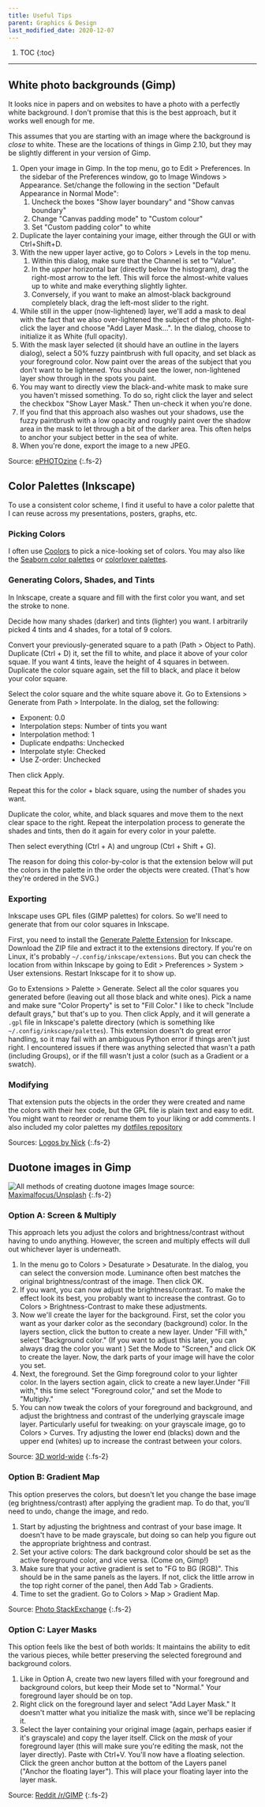 ```yaml
---
title: Useful Tips
parent: Graphics & Design
last_modified_date: 2020-12-07
---
```


1. TOC
{:toc}

---

## White photo backgrounds (Gimp)

It looks nice in papers and on websites to have a photo with a perfectly white background. I don't promise that this is the best approach, but it works well enough for me.

This assumes that you are starting with an image where the background is *close* to white. These are the locations of things in Gimp 2.10, but they may be slightly different in your version of Gimp.

1. Open your image in Gimp. In the top menu, go to Edit > Preferences. In the sidebar of the Preferences window, go to Image Windows > Appearance. Set/change the following in the section "Default Appearance in Normal Mode":
   1. Uncheck the boxes "Show layer boundary" and "Show canvas boundary"
   2. Change "Canvas padding mode" to "Custom colour"
   3. Set "Custom padding color" to white
2. Duplicate the layer containing your image, either through the GUI or with Ctrl+Shift+D.
3. With the new upper layer active, go to Colors > Levels in the top menu.
   1. Within this dialog, make sure that the Channel is set to "Value".
   2. In the *upper* horizontal bar (directly below the histogram), drag the right-most arrow to the left. This will force the almost-white values up to white and make everything slightly lighter.
   3. Conversely, if you want to make an almost-black background completely black, drag the left-most slider to the right.
4. While still in the upper (now-lightened) layer, we'll add a mask to deal with the fact that we also over-lightened the subject of the photo. Right-click the layer and choose "Add Layer Mask...". In the dialog, choose to initialize it as White (full opacity).
5. With the mask layer selected (it should have an outline in the layers dialog), select a 50% fuzzy paintbrush with full opacity, and set black as your foreground color. Now paint over the areas of the subject that you don't want to be lightened. You should see the lower, non-lightened layer show through in the spots you paint.
6. You may want to directly view the black-and-white mask to make sure you haven't missed something. To do so, right click the layer and select the checkbox "Show Layer Mask." Then un-check it when you're done.
7. If you find that this approach also washes out your shadows, use the fuzzy paintbrush with a low opacity and roughly paint over the shadow area in the mask to let through a bit of the darker area. This often helps to anchor your subject better in the sea of white.
8. When you're done, export the image to a new JPEG.

Source: [ePHOTOzine](https://www.ephotozine.com/article/gimp-tutorial--whiten-a-dull-background-15818)
{:.fs-2}

## Color Palettes (Inkscape)

To use a consistent color scheme, I find it useful to have a color palette that I can reuse across my presentations, posters, graphs, etc.

### Picking Colors

I often use [Coolors](https://coolors.co/app) to pick a nice-looking set of colors. You may also like the [Seaborn color palettes](https://seaborn.pydata.org/tutorial/color_palettes.html) or [colorlover palettes](https://plot.ly/python/v3/ipython-notebooks/color-scales/).

### Generating Colors, Shades, and Tints

In Inkscape, create a square and fill with the first color you want, and set the stroke to none.

Decide how many shades (darker) and tints (lighter) you want. I arbitrarily picked 4 tints and 4 shades, for a total of 9 colors.

Convert your previously-generated square to a path (Path > Object to Path). Duplicate (Ctrl + D) it, set the fill to white, and place it above of your color squae. If you want 4 tints, leave the height of 4 squares in between. Duplicate the color square again, set the fill to black, and place it below your color square.

Select the color square and the white square above it. Go to Extensions > Generate from Path > Interpolate. In the dialog, set the following:

- Exponent: 0.0
- Interpolation steps: Number of tints you want
- Interpolation method: 1
- Duplicate endpaths: Unchecked
- Interpolate style: Checked
- Use Z-order: Unchecked

Then click Apply.

Repeat this for the color + black square, using the number of shades you want.

Duplicate the color, white, and black squares and move them to the next clear space to the right. Repeat the interpolation process to generate the shades and tints, then do it again for every color in your palette.

Then select everything (Ctrl + A) and ungroup (Ctrl + Shift + G).

The reason for doing this color-by-color is that the extension below will put the colors in the palette in the order the objects were created. (That's how they're ordered in the SVG.)

### Exporting

Inkscape uses GPL files (GIMP palettes) for colors. So we'll need to generate that from our color squares in Inkscape.

First, you need to install the [Generate Palette Extension](https://inkscape.org/~olibia/%E2%98%85generate-palette-extension) for Inkscape. Download the ZIP file and extract it to the extensions directory. If you're on Linux, it's probably `~/.config/inkscape/extensions`. But you can check the location from within Inkscape by going to Edit > Preferences > System > User extensions. Restart Inkscape for it to show up.

Go to Extensions > Palette > Generate. Select all the color squares you generated before (leaving out all those black and white ones). Pick a name and make sure "Color Property" is set to "Fill Color." I like to check "Include default grays," but that's up to you. Then click Apply, and it will generate a `.gpl` file in Inkscape's palette directory (which is something like `~/.config/inkscape/palettes`). This extension doesn't do great error handling, so it may fail with an ambiguous Python error if things aren't just right. I encountered issues if there was anything selected that wasn't a path (including Groups), or if the fill wasn't just a color (such as a Gradient or a swatch).

### Modifying

That extension puts the objects in the order they were created and name the colors with their hex code, but the GPL file is plain text and easy to edit. You might want to reorder or rename them to your liking or add comments. I also included my color palettes my [dotfiles repository](https://github.com/jtebert/dotfiles/tree/master/.config/inkscape/palettes)

Sources: [Logos by Nick](https://logosbynick.com/inkscape-custom-swatches/)
{:.fs-2}

## Duotone images in Gimp

![All methods of creating duotone images](/assets/img/graphic-design/duotone/duotone.svg)
Image source: [Maximalfocus/Unsplash](https://unsplash.com/photos/0n4jhVGS4zs)
{:.fs-2}


### Option A: Screen & Multiply

This approach lets you adjust the colors and brightness/contrast without having to undo anything. However, the screen and multiply effects will dull out whichever layer is underneath.

1. In the menu go to Colors > Desaturate > Desaturate. In the dialog, you can select the conversion mode. Luminance often best matches the original brightness/contrast of the image. Then click OK.
2. If you want, you can now adjust the brightness/contrast. To make the effect look its best, you probably want to increase the contrast. Go to Colors > Brightness-Contrast to make these adjustments.
3. Now we'll create the layer for the background. First, set the color you want as your darker color as the secondary (background) color. In the layers section, click the button to create a new layer. Under "Fill with," select "Background color." (If you want to adjust this later, you can always drag the color you want ) Set the Mode to "Screen," and click OK to create the layer. Now, the dark parts of your image will have the color you set.
4. Next, the foreground. Set the Gimp foreground color to your lighter color. In the layers section again, click to create a new layer.Under "Fill with," this time select "Foreground color," and set the Mode to "Multiply."
5. You can now tweak the colors of your foreground and background, and adjust the brightness and contrast of the underlying grayscale image layer. Particularly useful for tweaking: on your grayscale image, go to Colors > Curves. Try adjusting the lower end (blacks) down and the upper end (whites) up to increase the contrast between your colors.

Source: [3D world-wide](http://www.3dworld-wide.com/how-to-create-duotone-effect-with-gimp.html)
{:.fs-2}

### Option B: Gradient Map

This option preserves the colors, but doesn't let you change the base image (eg brightness/contrast) after applying the gradient map. To do that, you'll need to undo, change the image, and redo.

1. Start by adjusting the brightness and contrast of your base image. It doesn't have to be made grayscale, but doing so can help you figure out the appropriate brightness and contrast.
2. Set your active colors: The dark background color should be set as the active foreground color, and vice versa. (Come on, Gimp!)
3. Make sure that your active gradient is set to "FG to BG (RGB)". This should be in the same panels as the layers. If not, click the little arrow in the top right corner of the panel, then Add Tab > Gradients.
4. Time to set the gradient. Go to Colors > Map > Gradient Map.

Source: [Photo StackExchange](https://photo.stackexchange.com/a/85293)
{:.fs-2}

### Option C: Layer Masks

This option feels like the best of both worlds: It maintains the ability to edit the various pieces, while better preserving the selected foreground and background colors.

1. Like in Option A, create two new layers filled with your foreground and background colors, but keep their Mode set to "Normal." Your foreground layer should be on top.
2. Right click on the foreground layer and select "Add Layer Mask." It doesn't matter what you initialize the mask with, since we'll be replacing it.
3. Select the layer containing your original image (again, perhaps easier if it's grayscale) and copy the layer itself. Click on the *mask* of your foreground layer (this will make sure you're editing the mask, not the layer directly). Paste with Ctrl+V. You'll now have a floating selection. Click the green anchor button at the bottom of the Layers panel ("Anchor the floating layer"). This will place your floating layer into the layer mask.

Source: [Reddit /r/GIMP](https://www.reddit.com/r/GIMP/comments/gatfkm/how_to_do_duotone_in_gimp/)
{:.fs-2}